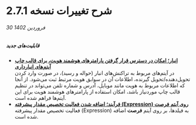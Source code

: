 #  شرح تغییرات نسخه 2.7.1
###### 30 فروردین 1402

##### قابلیت‌های جدید
- [**انبار؛ امکان در دسترس قرار گرفتن پارامترهای هوشمند هویت، برای قالب چاپ آیتم‌های  انبارداری**](https://github.com/1stco/PayamGostarDocs/blob/master/Help/Buy-warehouse-sales/Store/sabthavale-resid/IssueReceiptRemittance_2.7.1.md)<br>
   در آیتم‌های مربوط به تراکنش‌های انبار (حواله و رسید)، در صورت وارد کردن تحویل‌دهنده/تحویل گیرنده، اطلاعات آن در سوابق هویت مرتبط ثبت می‌شود. از آنجا که اطلاعات مربوط به هویت مانند موبایل، آدرس و شماره تلفن می‌تواند در تنظیم قالب چاپ موردنیاز باشد، امکان استفاده از پارامترهای هوشمند هویت برای این آیتم‌ها فراهم شده است.
- [**فرآیند؛ اضافه شدن فعالیت تخصیص مقدار پیشرفته (Expression) روی آیتم فرصت**](https://github.com/1stco/PayamGostarDocs/blob/master/Help/Settings/Personalization-crm/Overview/Process-design/Create-a-work-cycle/Activity/Allocate-the-amount/ValueAssignmentActivity_2.7.2.md)<br>
فعالیت تخصیص مقدار پیشرفته (Expression) به فیلدها، بر روی آیتم **فرصت** اضافه شده است.
